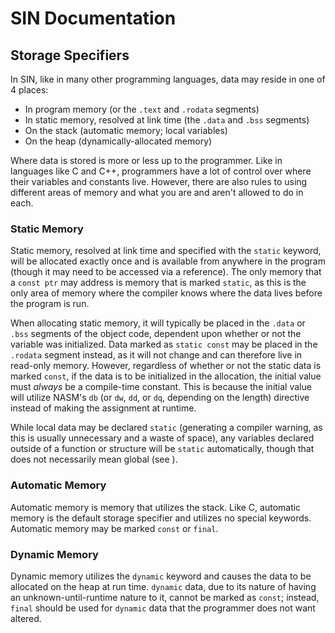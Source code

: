# SIN Documentation

## Storage Specifiers

In SIN, like in many other programming languages, data may reside in one of 4 places:

* In program memory (or the `.text` and `.rodata` segments)
* In static memory, resolved at link time (the `.data` and `.bss` segments)
* On the stack (automatic memory; local variables)
* On the heap (dynamically-allocated memory)

Where data is stored is more or less up to the programmer. Like in languages like C and C++, programmers have a lot of control over where their variables and constants live. However, there are also rules to using different areas of memory and what you are and aren't allowed to do in each.

### Static Memory

Static memory, resolved at link time and specified with the `static` keyword, will be allocated exactly once and is available from anywhere in the program (though it may need to be accessed via a reference). The only memory that a `const ptr` may address is memory that is marked `static`, as this is the only area of memory where the compiler knows where the data lives before the program is run.

When allocating static memory, it will typically be placed in the `.data` or `.bss` segments of the object code, dependent upon whether or not the variable was initialized. Data marked as `static const` may be placed in the `.rodata` segment instead, as it will not change and can therefore live in read-only memory. However, regardless of whether or not the static data is marked `const`, if the data is to be initialized in the allocation, the initial value must _always_ be a compile-time constant. This is because the initial value will utilize NASM's `db` (or `dw`, `dd`, or `dq`, depending on the length) directive instead of making the assignment at runtime.

While local data may be declared `static` (generating a compiler warning, as this is usually unnecessary and a waste of space), any variables declared outside of a function or structure will be `static` automatically, though that does not necessarily mean global (see ).

### Automatic Memory

Automatic memory is memory that utilizes the stack. Like C, automatic memory is the default storage specifier and utilizes no special keywords. Automatic memory may be marked `const` or `final`.

### Dynamic Memory

Dynamic memory utilizes the `dynamic` keyword and causes the data to be allocated on the heap at run time. `dynamic` data, due to its nature of having an unknown-until-runtime nature to it, cannot be marked as `const`; instead, `final` should be used for `dynamic` data that the programmer does not want altered.
